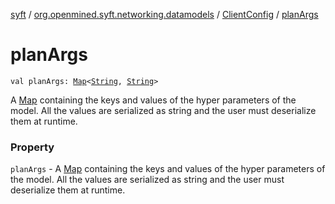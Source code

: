 [syft](../../index.md) / [org.openmined.syft.networking.datamodels](../index.md) / [ClientConfig](index.md) / [planArgs](./plan-args.md)

# planArgs

`val planArgs: `[`Map`](https://kotlinlang.org/api/latest/jvm/stdlib/kotlin.collections/-map/index.html)`<`[`String`](https://kotlinlang.org/api/latest/jvm/stdlib/kotlin/-string/index.html)`, `[`String`](https://kotlinlang.org/api/latest/jvm/stdlib/kotlin/-string/index.html)`>`

A [Map](https://kotlinlang.org/api/latest/jvm/stdlib/kotlin.collections/-map/index.html) containing the keys and values of the hyper parameters of the model. All the values are serialized as string and the user must deserialize them at runtime.

### Property

`planArgs` - A [Map](https://kotlinlang.org/api/latest/jvm/stdlib/kotlin.collections/-map/index.html) containing the keys and values of the hyper parameters of the model. All the values are serialized as string and the user must deserialize them at runtime.